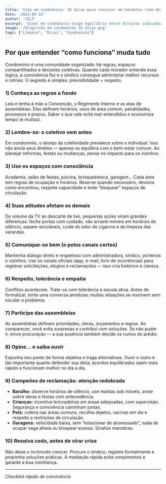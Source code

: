 ```yaml
---
title: 'Vida em condomínio: 10 dicas para conviver em harmonia (sem dor de cabeça)'
date: '2025-04-14'
author: 'CELF'
excerpt: 'Viver em condomínio exige equilíbrio entre direitos individuais e o interesse coletivo. Neste guia prático, reunimos 10 dicas para evitar conflitos — do entendimento das regras à boa comunicação — com atenção especial aos campeões de reclamação: barulho, crianças, pets e vagas de garagem.'
image: '/blog/vida em condomínio 10 dicas.png'
tags: ["Limpeza", "Dicas", "Condomínio"]
---
```


## Por que entender “como funciona” muda tudo

Condomínio é uma comunidade organizada: há regras, espaços compartilhados e decisões coletivas. Quando cada morador entende essa lógica, a convivência flui e o síndico consegue administrar melhor recursos e rotinas. O segredo é simples: previsibilidade + respeito.

### 1) Conheça as regras a fundo

Leia e tenha à mão a Convenção, o Regimento Interno e as atas de assembleias. Elas definem horários, usos de área comum, penalidades, processos e prazos. Saber o que vale evita mal-entendidos e economiza tempo (e multas).

### 2) Lembre-se: o coletivo vem antes

Em condomínio, o desejo da coletividade prevalece sobre o individual. Isso não anula seus direitos — apenas os equilibra com o bem-estar comum. Ao planejar reformas, festas ou mudanças, pense no impacto para os vizinhos.

### 3) Use os espaços com consciência

Academia, salão de festas, piscina, brinquedoteca, garagem… Cada área tem regras de ocupação e horários. Reserve quando necessário, devolva como encontrou, respeite capacidade e evite “bloquear” espaços de circulação.

### 4) Suas atitudes afetam os demais

Do volume da TV ao descarte de lixo, pequenas ações viram grandes diferenças: feche portas com cuidado, não arraste móveis em horários de silêncio, separe recicláveis, cuide do odor de cigarros e da limpeza das varandas.

### 5) Comunique-se bem (e pelos canais certos)

Mantenha diálogo direto e respeitoso com administradora, síndico, porteiros e vizinhos. Use os canais oficiais (app, e-mail, livro de ocorrências) para registrar solicitações, elogios e reclamações — isso cria histórico e clareza.

### 6) Respeito, tolerância e empatia

Conflitos acontecem. Trate-os com tolerância e escuta ativa. Antes de formalizar, tente uma conversa amistosa; muitas situações se resolvem sem escalar o problema.

### 7) Participe das assembleias

As assembleias definem prioridades, obras, orçamentos e regras. Ao comparecer, você evita surpresas e contribui com soluções. Se não puder ir, envie procuração — a sua ausência também decide os rumos do prédio.

### 8) Opine… e saiba ouvir

Exponha seu ponto de forma objetiva e traga alternativas. Ouvir o outro é tão importante quanto defender sua ideia; acordos equilibrados saem mais rápido e funcionam melhor no dia a dia.

### 9) Campeões de reclamação: atenção redobrada

- **Barulho:** observe horários de silêncio, use mantas sob móveis, avise sobre obras e festas com antecedência.
- **Crianças:** incentive brincadeiras em áreas adequadas, com supervisão. Segurança e convivência caminham juntas.
- **Pets:** coleira nas áreas comuns, recolha dejetos, vacinas em dia e respeito a restrições de circulação.
- **Garagens:** velocidade baixa, sem “estacionar de atravessado”, nada de ocupar vaga alheia ou bloquear acesso. Sinalize manobras.

### 10) Resolva cedo, antes de virar crise

Não deixe o incômodo crescer. Procure o síndico, registre formalmente e proponha soluções práticas. A mediação rápida evita rompimentos e garante a boa vizinhança.

---

*Checklist rápido de convivência*
